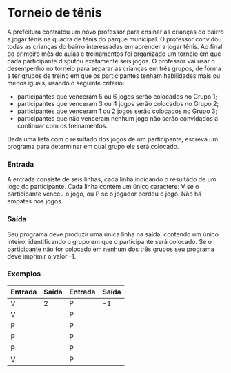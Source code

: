 # Torneio de tênis

A prefeitura contratou um novo professor para ensinar as crianças do bairro a jogar tênis na quadra de tênis do parque municipal. O professor convidou todas as crianças do bairro interessadas em aprender a jogar tênis. Ao final do primeiro mês de aulas e treinamentos foi organizado um torneio em que cada participante disputou exatamente seis jogos. O professor vai usar o desempenho no torneio para separar as crianças em três grupos, de forma a ter grupos de treino em que os participantes tenham habilidades mais ou menos iguais, usando o seguinte critério:

- participantes que venceram 5 ou 6 jogos serão colocados no Grupo 1;
- participantes que venceram 3 ou 4 jogos serão colocados no Grupo 2;
- participantes que venceram 1 ou 2 jogos serão colocados no Grupo 3;
- participantes que não venceram nenhum jogo não serão convidados a continuar com os treinamentos.

Dada uma lista com o resultado dos jogos de um participante, escreva um programa para determinar em qual grupo ele será colocado.

### Entrada

A entrada consiste de seis linhas, cada linha indicando o resultado de um jogo do participante. Cada linha contém um único caractere: V se o participante venceu o jogo, ou P se o jogador perdeu o jogo. Não há empates nos jogos.

### Saída

Seu programa deve produzir uma única linha na saída, contendo um único inteiro, identificando o grupo em que o participante será colocado. Se o participante não for colocado em nenhum dos três grupos seu programa deve imprimir o valor -1.

### Exemplos

| **Entrada** | **Saída** | **Entrada** | **Saída** |
| ----------- | --------- | ----------- | --------- |
| V           | 2         | P           | -1        |
| V           |           | P           |           | 
| P           |           | P           |           | 
| P           |           | P           |           | 
| P           |           | P           |           | 
| V           |           | P           |           | 


